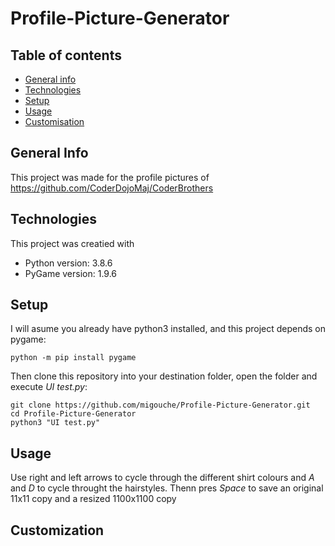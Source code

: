# Profile-Picture-Generator
## Table of contents
* [General info](#general-info)
* [Technologies](#technologies)
* [Setup](#setup)
* [Usage](#usage)
* [Customisation](#customisation)

## General Info
This project was made for the profile pictures of https://github.com/CoderDojoMaj/CoderBrothers

## Technologies
This project was creatied with
* Python version: 3.8.6
* PyGame version: 1.9.6

## Setup
I will asume you already have python3 installed, and this project depends on pygame:

```python -m pip install pygame```

Then clone this repository into your destination folder, open the folder and execute *UI test.py*:
```
git clone https://github.com/migouche/Profile-Picture-Generator.git
cd Profile-Picture-Generator
python3 "UI test.py"
```

## Usage
Use right and left arrows to cycle through the different shirt colours and *A* and *D* to cycle throught the hairstyles. Thenn pres *Space* to save an original 11x11 copy and a resized 1100x1100 copy

## Customization
